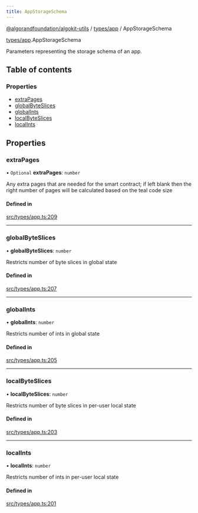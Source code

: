 ```yaml
---
title: AppStorageSchema
---
```


[@algorandfoundation/algokit-utils](/reference/algokit-utils-ts/api/readme/) / [types/app](/reference/algokit-utils-ts/api/modules/types_app/) / AppStorageSchema

[types/app](/reference/algokit-utils-ts/api/modules/types_app/).AppStorageSchema

Parameters representing the storage schema of an app.

## Table of contents

### Properties

- [extraPages](types_app.AppStorageSchema.md#extrapages)
- [globalByteSlices](types_app.AppStorageSchema.md#globalbyteslices)
- [globalInts](types_app.AppStorageSchema.md#globalints)
- [localByteSlices](types_app.AppStorageSchema.md#localbyteslices)
- [localInts](types_app.AppStorageSchema.md#localints)

## Properties

### extraPages

• `Optional` **extraPages**: `number`

Any extra pages that are needed for the smart contract; if left blank then the right number of pages will be calculated based on the teal code size

#### Defined in

[src/types/app.ts:209](https://github.com/algorandfoundation/algokit-utils-ts/blob/main/src/types/app.ts#L209)

---

### globalByteSlices

• **globalByteSlices**: `number`

Restricts number of byte slices in global state

#### Defined in

[src/types/app.ts:207](https://github.com/algorandfoundation/algokit-utils-ts/blob/main/src/types/app.ts#L207)

---

### globalInts

• **globalInts**: `number`

Restricts number of ints in global state

#### Defined in

[src/types/app.ts:205](https://github.com/algorandfoundation/algokit-utils-ts/blob/main/src/types/app.ts#L205)

---

### localByteSlices

• **localByteSlices**: `number`

Restricts number of byte slices in per-user local state

#### Defined in

[src/types/app.ts:203](https://github.com/algorandfoundation/algokit-utils-ts/blob/main/src/types/app.ts#L203)

---

### localInts

• **localInts**: `number`

Restricts number of ints in per-user local state

#### Defined in

[src/types/app.ts:201](https://github.com/algorandfoundation/algokit-utils-ts/blob/main/src/types/app.ts#L201)
